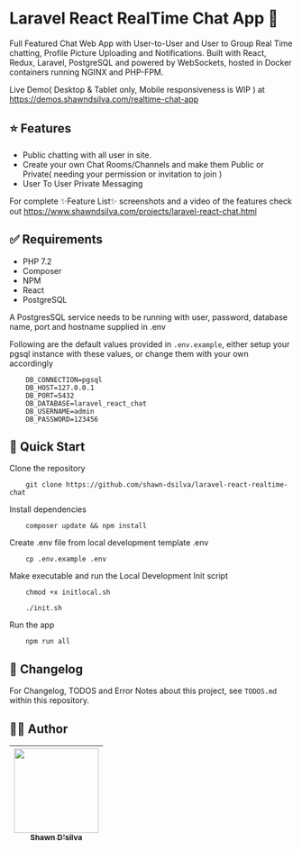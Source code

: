 # Laravel React RealTime Chat App 💬

Full Featured Chat Web App with User-to-User and User to Group Real Time chatting, Profile Picture Uploading and Notifications.
Built with React, Redux, Laravel, PostgreSQL and powered by WebSockets, hosted in Docker containers running NGINX and PHP-FPM.

Live Demo( Desktop & Tablet only, Mobile responsiveness is WIP ) at https://demos.shawndsilva.com/realtime-chat-app

## ⭐ Features

- Public chatting with all user in site.
- Create your own Chat Rooms/Channels and make them Public or Private( needing your permission or invitation to join )
- User To User Private Messaging

For complete ✨Feature List✨ screenshots and a video of the features check out https://www.shawndsilva.com/projects/laravel-react-chat.html

## ✅ Requirements

- PHP 7.2
- Composer
- NPM
- React
- PostgreSQL

A PostgresSQL service needs to be running with user, password, database name, port and hostname supplied in .env

Following are the default values provided in `.env.example`, either setup your pgsql instance with these values, or change them with your own accordingly
```
    DB_CONNECTION=pgsql
    DB_HOST=127.0.0.1
    DB_PORT=5432
    DB_DATABASE=laravel_react_chat
    DB_USERNAME=admin
    DB_PASSWORD=123456
```

## 🚀 Quick Start

Clone the repository

```
    git clone https://github.com/shawn-dsilva/laravel-react-realtime-chat
```

Install dependencies 

```
    composer update && npm install
```

Create .env file from local development template .env

```
    cp .env.example .env
```

Make executable and run the Local Development Init script 

```
    chmod +x initlocal.sh
```
```
    ./init.sh
```

Run the app

```
    npm run all
```

## 📘 Changelog


For Changelog, TODOS and Error Notes about this project, see `TODOS.md` within this repository.


## 👨‍💻 Author 

| [<img src="https://avatars0.githubusercontent.com/u/33859225?s=460&u=797dc9181252488a9c325fca842898c24ff28688&v=4" width="150px;"/><br /><sub>Shawn D'silva</sub>](https://www.shawndsilva.com)<br /> |
| :---: |

